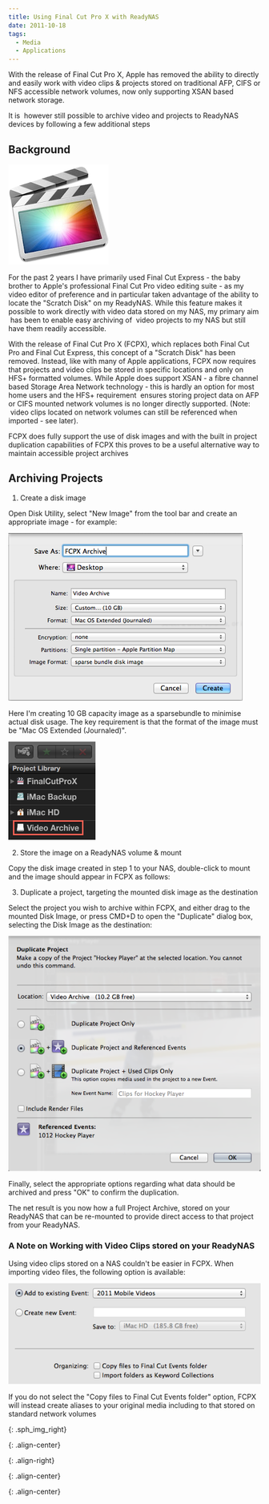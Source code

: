 ```yaml
---
title: Using Final Cut Pro X with ReadyNAS
date: 2011-10-18
tags:
  - Media
  - Applications
---
```


With the release of Final Cut Pro X, Apple has removed the ability to directly and easily work with video clips & projects stored on traditional AFP, CIFS or NFS accessible network volumes, now only supporting XSAN based network storage.

It is  however still possible to archive video and projects to ReadyNAS devices by following a few additional steps

##  Background

![Final Cut Pro X][]

For the past 2 years I have primarily used Final Cut Express - the baby brother to Apple's professional Final Cut Pro video editing suite - as my video editor of preference and in particular taken advantage of the ability to locate the "Scratch Disk" on my ReadyNAS. While this feature makes it possible to work directly with video data stored on my NAS, my primary aim  has been to enable easy archiving of  video projects to my NAS but still have them readily accessible.

With the release of Final Cut Pro X (FCPX), which replaces both Final Cut Pro and Final Cut Express, this concept of a "Scratch Disk" has been removed. Instead, like with many of Apple applications, FCPX now requires that projects and video clips be stored in specific locations and only on HFS+ formatted volumes. While Apple does support XSAN - a fibre channel based Storage Area Network technology - this is hardly an option for most home users and the HFS+ requirement  ensures storing project data on AFP or CIFS mounted network volumes is no longer directly supported. (Note:  video clips located on network volumes can still be referenced when imported - see later).

FCPX does fully support the use of disk images and with the built in project duplication capabilities of FCPX this proves to be a useful alternative way to maintain accessible project archives

##  Archiving Projects

1) Create a disk image

Open Disk Utility, select "New Image" from the tool bar and create an appropriate image - for example:

![New Image][]

Here I'm creating 10 GB capacity image as a sparsebundle to minimise actual disk usage. The key requirement is that the format of the image must be "Mac OS Extended (Journaled)".

![Store Image][]

2) Store the image on a ReadyNAS volume & mount

Copy the disk image created in step 1 to your NAS, double-click to mount and the image should appear in FCPX as follows:



3) Duplicate a project, targeting the mounted disk image as the destination

Select the project you wish to archive within FCPX, and either drag to the mounted Disk Image, or press CMD+D to open the "Duplicate" dialog box, selecting the Disk Image as the destination:

![Duplicate Project][]

Finally, select the appropriate options regarding what data should be archived and press "OK" to confirm the duplication.

The net result is you now how a full Project Archive, stored on your ReadyNAS that can be re-mounted to provide direct access to that project from your ReadyNAS.

### A Note on Working with Video Clips stored on your ReadyNAS

Using video clips stored on a NAS couldn't be easier in FCPX. When importing video files, the following option is available:

![Note][]

If you do not select the "Copy files to Final Cut Events folder" option, FCPX will instead create aliases to your original media including to that stored on standard network volumes

[Final Cut Pro X]: /assets/images/readynas/Final-Cut-Pro-X.png  "Final Cut Pro X"
{: .sph_img_right}

[New Image]: /assets/images/readynas/Screen-Shot-2011-10-18-at-10.06.10.png "Create New Image"
{: .align-center}

[Store Image]: /assets/images/readynas/Screen-Shot-2011-10-18-at-11.15.20-AM.png "Store Image"
{: .align-right}

[Duplicate Project]: /assets/images/readynas/Screen-Shot-2011-10-18-at-11.23.25-AM.png "Duplicate Project"
{: .align-center}

[Note]: /assets/images/readynas/Screen-Shot-2011-10-20-at-11.45.30-AM.png
{: .align-center}
